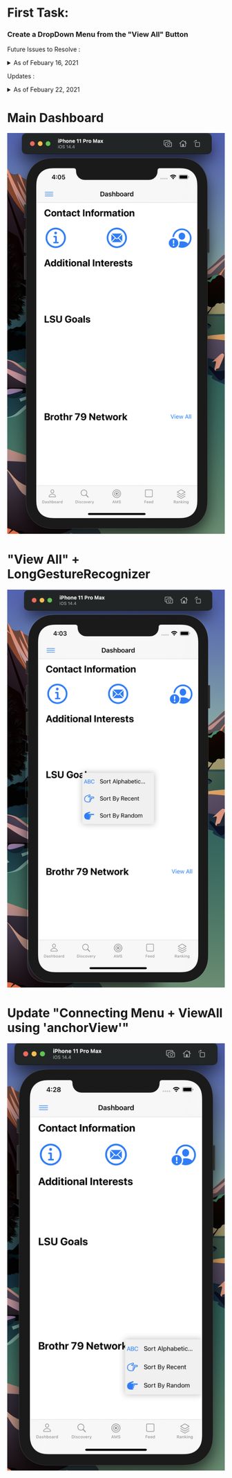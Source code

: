 # First Task:

### Create a DropDown Menu from the "View All" Button


Future Issues to Resolve : <details>
           <summary> As of Febuary 16, 2021</summary>
           <p> </p>
           <p> :small_orange_diamond: Find a way to anchor the DropDown Menu with "View All" button</p>
           <p> :small_orange_diamond: Clean up code and comments</p>
           <p> :small_orange_diamond: Look into VStack</p>
           <p> :small_orange_diamond: Erase added images from menu, to stop the words from cutting off</p>
         </details>

Updates : <details>
           <summary> As of Febuary 22, 2021</summary>
           <p> </p>
           <p> :small_orange_diamond: Connected my menu and button using an "anchorView"</p>
         </details>


# Main Dashboard
![header image](/MyDropDownMenuPhotos/1.png)

# "View All" + LongGestureRecognizer
![header image](/MyDropDownMenuPhotos/2.png)

# Update "Connecting Menu + ViewAll using 'anchorView'"
![header image](/MyDropDownMenuPhotos/3.png)
